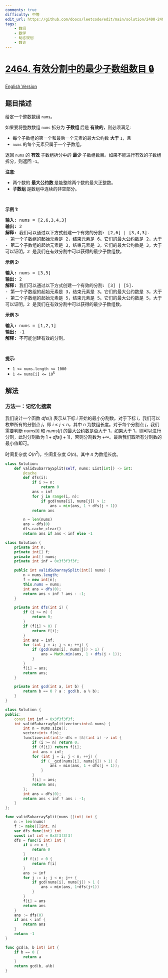 ```yaml
---
comments: true
difficulty: 中等
edit_url: https://github.com/doocs/leetcode/edit/main/solution/2400-2499/2464.Minimum%20Subarrays%20in%20a%20Valid%20Split/README.md
tags:
    - 数组
    - 数学
    - 动态规划
    - 数论
---
```


# [2464. 有效分割中的最少子数组数目 🔒](https://leetcode.cn/problems/minimum-subarrays-in-a-valid-split)

[English Version](/solution/2400-2499/2464.Minimum%20Subarrays%20in%20a%20Valid%20Split/README_EN.md)

## 题目描述

<!-- 这里写题目描述 -->

<p>给定一个整数数组 <code>nums</code>。</p>

<p>如果要将整数数组 <code>nums</code> 拆分为&nbsp;<strong>子数组&nbsp;</strong>后是&nbsp;<strong>有效的</strong>，则必须满足:</p>

<ul>
	<li>每个子数组的第一个和最后一个元素的最大公约数&nbsp;<strong>大于</strong> <code>1</code>，且</li>
	<li><code>nums</code> 的每个元素只属于一个子数组。</li>
</ul>

<p>返回 <code>nums</code>&nbsp;的&nbsp;<strong>有效&nbsp;</strong>子数组拆分中的&nbsp;<strong>最少&nbsp;</strong>子数组数目。如果不能进行有效的子数组拆分，则返回 <code>-1</code>。</p>

<p><b>注意</b>:</p>

<ul>
	<li>两个数的&nbsp;<strong>最大公约数&nbsp;</strong>是能整除两个数的最大正整数。</li>
	<li><strong>子数组&nbsp;</strong>是数组中连续的非空部分。</li>
</ul>

<p>&nbsp;</p>

<p><strong>示例 1:</strong></p>

<pre>
<strong>输入:</strong> nums = [2,6,3,4,3]
<strong>输出:</strong> 2
<strong>解释:</strong> 我们可以通过以下方式创建一个有效的分割: [2,6] | [3,4,3].
- 第一个子数组的起始元素是 2，结束元素是 6。它们的最大公约数是 2，大于 1。
- 第二个子数组的起始元素是 3，结束元素是 3。它们的最大公约数是 3，大于 1。
可以证明，2 是我们在有效分割中可以获得的最少子数组数。
</pre>

<p><strong>示例 2:</strong></p>

<pre>
<strong>输入:</strong> nums = [3,5]
<strong>输出:</strong> 2
<strong>解释:</strong> 我们可以通过以下方式创建一个有效的分割: [3] | [5].
- 第一个子数组的起始元素是 3，结束元素是 3。它们的最大公约数是 3，大于 1。
- 第二个子数组的起始元素是 5，结束元素是 5。它们的最大公约数是 5，大于 1。
可以证明，2 是我们在有效分割中可以获得的最少子数组数。
</pre>

<p><strong>示例&nbsp;3:</strong></p>

<pre>
<strong>输入:</strong> nums = [1,2,1]
<strong>输出:</strong> -1
<strong>解释:</strong> 不可能创建有效的分割。</pre>

<p>&nbsp;</p>

<p><strong>提示:</strong></p>

<ul>
	<li><code>1 &lt;= nums.length &lt;= 1000</code></li>
	<li><code>1 &lt;= nums[i] &lt;= 10<sup>5</sup></code></li>
</ul>

## 解法

### 方法一：记忆化搜索

我们设计一个函数 $dfs(i)$ 表示从下标 $i$ 开始的最小分割数。对于下标 $i$，我们可以枚举所有的分割点 $j$，即 $i \leq j \lt n$，其中 $n$ 为数组长度。对于每个分割点 $j$，我们需要判断 $nums[i]$ 和 $nums[j]$ 的最大公约数是否大于 $1$，如果大于 $1$，则可以进行分割，此时分割数为 $1 + dfs(j + 1)$，否则分割数为 $+\infty$。最后我们取所有分割数的最小值即可。

时间复杂度 $O(n^2)$，空间复杂度 $O(n)$。其中 $n$ 为数组长度。

<!-- tabs:start -->

```python
class Solution:
    def validSubarraySplit(self, nums: List[int]) -> int:
        @cache
        def dfs(i):
            if i >= n:
                return 0
            ans = inf
            for j in range(i, n):
                if gcd(nums[i], nums[j]) > 1:
                    ans = min(ans, 1 + dfs(j + 1))
            return ans

        n = len(nums)
        ans = dfs(0)
        dfs.cache_clear()
        return ans if ans < inf else -1
```

```java
class Solution {
    private int n;
    private int[] f;
    private int[] nums;
    private int inf = 0x3f3f3f3f;

    public int validSubarraySplit(int[] nums) {
        n = nums.length;
        f = new int[n];
        this.nums = nums;
        int ans = dfs(0);
        return ans < inf ? ans : -1;
    }

    private int dfs(int i) {
        if (i >= n) {
            return 0;
        }
        if (f[i] > 0) {
            return f[i];
        }
        int ans = inf;
        for (int j = i; j < n; ++j) {
            if (gcd(nums[i], nums[j]) > 1) {
                ans = Math.min(ans, 1 + dfs(j + 1));
            }
        }
        f[i] = ans;
        return ans;
    }

    private int gcd(int a, int b) {
        return b == 0 ? a : gcd(b, a % b);
    }
}
```

```cpp
class Solution {
public:
    const int inf = 0x3f3f3f3f;
    int validSubarraySplit(vector<int>& nums) {
        int n = nums.size();
        vector<int> f(n);
        function<int(int)> dfs = [&](int i) -> int {
            if (i >= n) return 0;
            if (f[i]) return f[i];
            int ans = inf;
            for (int j = i; j < n; ++j) {
                if (__gcd(nums[i], nums[j]) > 1) {
                    ans = min(ans, 1 + dfs(j + 1));
                }
            }
            f[i] = ans;
            return ans;
        };
        int ans = dfs(0);
        return ans < inf ? ans : -1;
    }
};
```

```go
func validSubarraySplit(nums []int) int {
	n := len(nums)
	f := make([]int, n)
	var dfs func(int) int
	const inf int = 0x3f3f3f3f
	dfs = func(i int) int {
		if i >= n {
			return 0
		}
		if f[i] > 0 {
			return f[i]
		}
		ans := inf
		for j := i; j < n; j++ {
			if gcd(nums[i], nums[j]) > 1 {
				ans = min(ans, 1+dfs(j+1))
			}
		}
		f[i] = ans
		return ans
	}
	ans := dfs(0)
	if ans < inf {
		return ans
	}
	return -1
}

func gcd(a, b int) int {
	if b == 0 {
		return a
	}
	return gcd(b, a%b)
}
```

<!-- tabs:end -->

<!-- end -->
